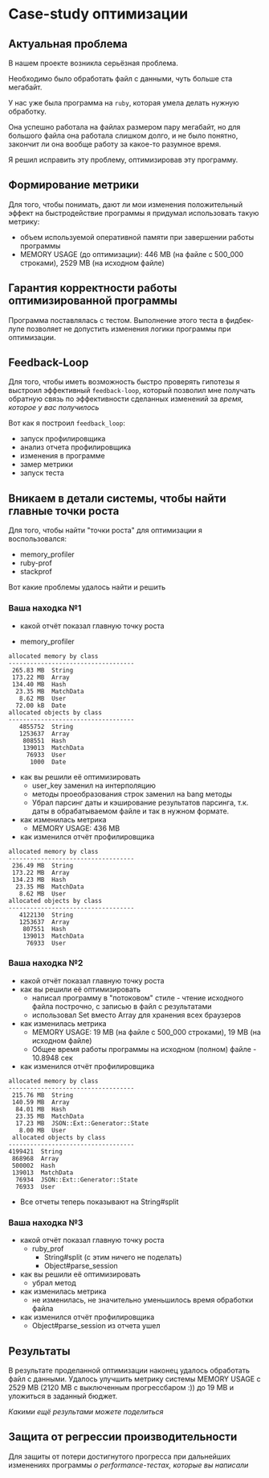 # Case-study оптимизации

## Актуальная проблема
В нашем проекте возникла серьёзная проблема.

Необходимо было обработать файл с данными, чуть больше ста мегабайт.

У нас уже была программа на `ruby`, которая умела делать нужную обработку.

Она успешно работала на файлах размером пару мегабайт, но для большого файла она работала слишком долго, и не было понятно, закончит ли она вообще работу за какое-то разумное время.

Я решил исправить эту проблему, оптимизировав эту программу.

## Формирование метрики
Для того, чтобы понимать, дают ли мои изменения положительный эффект на быстродействие программы я придумал использовать такую метрику:
 * объем используемой оперативной памяти при завершении работы программы
 * MEMORY USAGE (до оптимизации): 446 MB (на файле с 500_000 строками), 2529 MB (на исходном файле) 

## Гарантия корректности работы оптимизированной программы
Программа поставлялась с тестом. Выполнение этого теста в фидбек-лупе позволяет не допустить изменения логики программы при оптимизации.

## Feedback-Loop
Для того, чтобы иметь возможность быстро проверять гипотезы я выстроил эффективный `feedback-loop`, который позволил мне получать обратную связь по эффективности сделанных изменений за *время, которое у вас получилось*

Вот как я построил `feedback_loop`:
- запуск профилировщика
- анализ отчета профилировщика
- изменения в программе
- замер метрики
- запуск теста

## Вникаем в детали системы, чтобы найти главные точки роста
Для того, чтобы найти "точки роста" для оптимизации я воспользовался:
- memory_profiler
- ruby-prof
- stackprof

Вот какие проблемы удалось найти и решить

### Ваша находка №1
- какой отчёт показал главную точку роста
* memory_profiler
```
allocated memory by class
-----------------------------------
 265.83 MB  String
 173.22 MB  Array
 134.40 MB  Hash
  23.35 MB  MatchData
   8.62 MB  User
  72.00 kB  Date
allocated objects by class
-----------------------------------
   4855752  String
   1253637  Array
    808551  Hash
    139013  MatchData
     76933  User
      1000  Date
```
- как вы решили её оптимизировать
  * user_key заменил на интерполяцию
  * методы проеобразования строк заменил на bang методы
  * Убрал парсинг даты и кэширование результатов парсинга, т.к. даты в обрабатываемом файле и так в нужном формате. 
- как изменилась метрика
  * MEMORY USAGE: 436 MB
- как изменился отчёт профилировщика
```
allocated memory by class
-----------------------------------
 236.49 MB  String
 173.22 MB  Array
 134.23 MB  Hash
  23.35 MB  MatchData
   8.62 MB  User
allocated objects by class
-----------------------------------
   4122130  String
   1253637  Array
    807551  Hash
    139013  MatchData
     76933  User
```

### Ваша находка №2
- какой отчёт показал главную точку роста
- как вы решили её оптимизировать
  * написал программу в "потоковом" стиле - чтение исходного файла построчно, с записью в файл с результатами
  * использовал Set вместо Array для хранения всех браузеров
- как изменилась метрика
  * MEMORY USAGE: 19 MB (на файле с 500_000 строками), 19 MB (на исходном файле)
  * Общее время работы программы на исходном (полном) файле - 10.8948 сек
- как изменился отчёт профилировщика
```
allocated memory by class
-----------------------------------
 215.76 MB  String
 140.59 MB  Array
  84.01 MB  Hash
  23.35 MB  MatchData
  17.23 MB  JSON::Ext::Generator::State
   8.00 MB  User
 allocated objects by class
-----------------------------------
4199421  String
 868968  Array
 500002  Hash
 139013  MatchData
  76934  JSON::Ext::Generator::State
  76933  User
```
  * Все отчеты теперь показывают на String#split

### Ваша находка №3
- какой отчёт показал главную точку роста
  * ruby_prof
    * String#split (с этим ничего не поделать)
    * Object#parse_session
- как вы решили её оптимизировать
  * убрал метод
- как изменилась метрика
  * не изменилась, не значительно уменьшилось время обработки файла
- как изменился отчёт профилировщика
  * Object#parse_session из отчета ушел

## Результаты
В результате проделанной оптимизации наконец удалось обработать файл с данными.
Удалось улучшить метрику системы MEMORY USAGE с 2529 MB (2120 MB с выключенным прогрессбаром :)) до 19 MB и уложиться в заданный бюджет.

*Какими ещё результами можете поделиться*

## Защита от регрессии производительности
Для защиты от потери достигнутого прогресса при дальнейших изменениях программы *о performance-тестах, которые вы написали*

